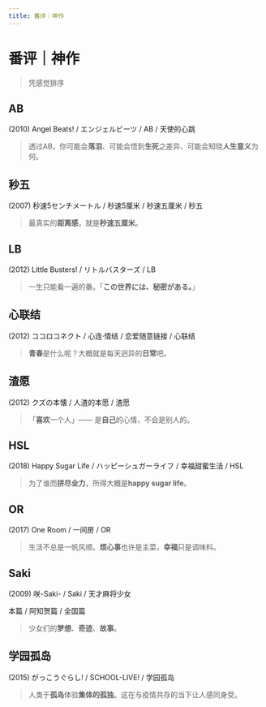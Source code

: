 ```yaml
---
title: 番评｜神作
---
```


# 番评｜神作

> 凭感觉排序

## AB

(2010) Angel Beats! / エンジェルビーツ / AB / 天使的心跳

> 透过AB，你可能会**落泪**、可能会悟到**生死**之差异、可能会知晓**人生意义**为何。

## 秒五

(2007) 秒速5センチメートル / 秒速5厘米 / 秒速五厘米 / 秒五

> 最真实的**距离感**，就是**秒速五厘米**。

## LB

(2012) Little Busters! / リトルバスターズ / LB

> 一生只能看一遍的番。「**この世界には、秘密がある。**」

## 心联结

(2012) ココロコネクト / 心连·情结 / 恋爱随意链接 / 心联结

> **青春**是什么呢？大概就是每天迥异的**日常**吧。

## 渣愿

(2012) クズの本懐 / 人渣的本愿 / 渣愿

> 「**喜欢**一个人」—— 是**自己**的心情，不会是别人的。

## HSL

(2018) Happy Sugar Life / ハッピーシュガーライフ / 幸福甜蜜生活 / HSL

> 为了谁而**拼尽全力**，所得大概是**happy sugar life**。

## OR

(2017) One Room / 一间房 / OR

> 生活不总是一帆风顺。**烦心事**也许是主菜，**幸福**只是调味料。

## Saki

(2009) 咲-Saki- / Saki / 天才麻将少女

本篇 / 阿知贺篇 / 全国篇

> 少女们的**梦想**、**奇迹**、**故事**。

## 学园孤岛

(2015) がっこうぐらし! / SCHOOL-LIVE! / 学园孤岛

> 人类于**孤岛**体验**集体的孤独**。这在与疫情共存的当下让人感同身受。
